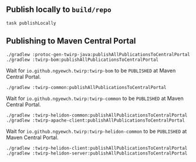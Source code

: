 ## Publish locally to `build/repo`

```
task publishLocally
```

## Publishing to Maven Central Portal

```
./gradlew :protoc-gen-twirp-java:publishAllPublicationsToCentralPortal
./gradlew :twirp-bom:publishAllPublicationsToCentralPortal
```

Wait for `io.github.ngyewch.twirp:twirp-bom` to be `PUBLISHED` at Maven Central Portal.

```
./gradlew :twirp-common:publishAllPublicationsToCentralPortal
```

Wait for `io.github.ngyewch.twirp:twirp-common` to be `PUBLISHED` at Maven Central Portal.

```
./gradlew :twirp-helidon-common:publishAllPublicationsToCentralPortal
./gradlew :twirp-apache-client:publishAllPublicationsToCentralPortal
```

Wait for `io.github.ngyewch.twirp:twirp-helidon-common` to be `PUBLISHED` at Maven Central Portal.

```
./gradlew :twirp-helidon-client:publishAllPublicationsToCentralPortal
./gradlew :twirp-helidon-server:publishAllPublicationsToCentralPortal
```

